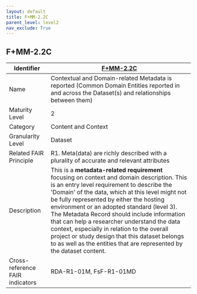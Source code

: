 ```yaml
---
layout: default
title: F+MM-2.2C
parent_level: level2
nav_exclude: True
---
```


## F+MM-2.2C

| Identifier | [F+MM-2.2C](https://github.com/FAIRplus/Data-Maturity/blob/indicator-definitions/docs/_indicators/D.%20F+MM-2.2C.md) |
| ---------- | ----------|
| Name | Contextual and Domain-related Metadata is reported (Common Domain Entities reported in and across the Dataset(s) and relationships between them) |
| Maturity Level | 2 |
| Category | Content and Context |
| Granularity Level | Dataset |
| Related FAIR Principle | R1. Meta(data) are richly described with a plurality of accurate and relevant attributes |
| Description | This is a **metadata-related requirement** focusing on context and domain description. This is an entry level requirement to describe the 'Domain' of the data, which at this level might not be fully represented by either the hosting environment or an adopted standard (level 3). The Metadata Record should include information that can help a researcher understand the data context, especially in relation to the overall project or study design that this dataset belongs to as well as the entities that are represented by the dataset content. |
| Cross-reference FAIR indicators | RDA-R1-01M, FsF-R1-01MD  |
